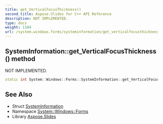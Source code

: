 ```yaml
---
title: get_VerticalFocusThickness()
second_title: Aspose.Slides for C++ API Reference
description: NOT IMPLEMENTED.
type: docs
weight: 1184
url: /system.windows.forms/systeminformation/get_verticalfocusthickness/
---
```

## SystemInformation::get_VerticalFocusThickness() method


NOT IMPLEMENTED.

```cpp
static int System::Windows::Forms::SystemInformation::get_VerticalFocusThickness()
```


## See Also

* Struct [SystemInformation](../)
* Namespace [System::Windows::Forms](../../)
* Library [Aspose.Slides](../../../)